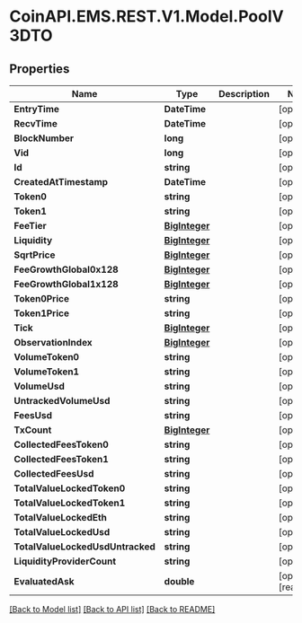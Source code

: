 
# CoinAPI.EMS.REST.V1.Model.PoolV3DTO

## Properties

Name | Type | Description | Notes
------------ | ------------- | ------------- | -------------
**EntryTime** | **DateTime** |  | [optional] 
**RecvTime** | **DateTime** |  | [optional] 
**BlockNumber** | **long** |  | [optional] 
**Vid** | **long** |  | [optional] 
**Id** | **string** |  | [optional] 
**CreatedAtTimestamp** | **DateTime** |  | [optional] 
**Token0** | **string** |  | [optional] 
**Token1** | **string** |  | [optional] 
**FeeTier** | [**BigInteger**](BigInteger.md) |  | [optional] 
**Liquidity** | [**BigInteger**](BigInteger.md) |  | [optional] 
**SqrtPrice** | [**BigInteger**](BigInteger.md) |  | [optional] 
**FeeGrowthGlobal0x128** | [**BigInteger**](BigInteger.md) |  | [optional] 
**FeeGrowthGlobal1x128** | [**BigInteger**](BigInteger.md) |  | [optional] 
**Token0Price** | **string** |  | [optional] 
**Token1Price** | **string** |  | [optional] 
**Tick** | [**BigInteger**](BigInteger.md) |  | [optional] 
**ObservationIndex** | [**BigInteger**](BigInteger.md) |  | [optional] 
**VolumeToken0** | **string** |  | [optional] 
**VolumeToken1** | **string** |  | [optional] 
**VolumeUsd** | **string** |  | [optional] 
**UntrackedVolumeUsd** | **string** |  | [optional] 
**FeesUsd** | **string** |  | [optional] 
**TxCount** | [**BigInteger**](BigInteger.md) |  | [optional] 
**CollectedFeesToken0** | **string** |  | [optional] 
**CollectedFeesToken1** | **string** |  | [optional] 
**CollectedFeesUsd** | **string** |  | [optional] 
**TotalValueLockedToken0** | **string** |  | [optional] 
**TotalValueLockedToken1** | **string** |  | [optional] 
**TotalValueLockedEth** | **string** |  | [optional] 
**TotalValueLockedUsd** | **string** |  | [optional] 
**TotalValueLockedUsdUntracked** | **string** |  | [optional] 
**LiquidityProviderCount** | **string** |  | [optional] 
**EvaluatedAsk** | **double** |  | [optional] [readonly] 

[[Back to Model list]](../README.md#documentation-for-models)
[[Back to API list]](../README.md#documentation-for-api-endpoints)
[[Back to README]](../README.md)

